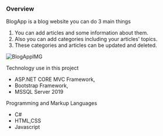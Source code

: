 ### Overview

BlogApp is a blog website you can do 3 main things

1. You can add articles and some information about them.
2. Also you can add categories including your articles' topics.
3. These categories and articles can be updated and deleted.

![BlogAppIMG](https://i.hizliresim.com/22ymdmf.gif)

Technology use in this project

* ASP.NET CORE MVC Framework,
* Bootstrap Framework,
* MSSQL Server 2019

Programming and Markup Languages

* C#
* HTML,CSS
* Javascript
